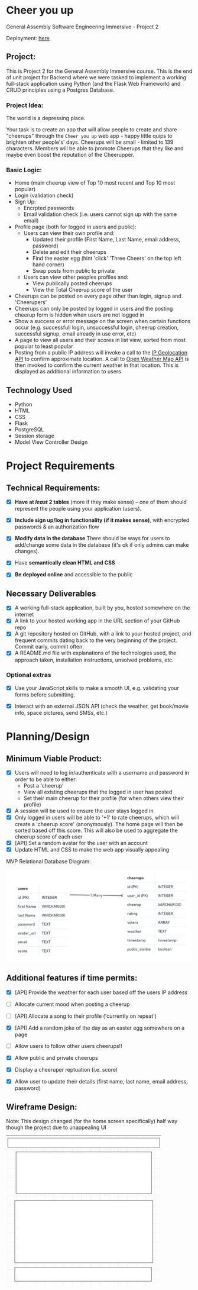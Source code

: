 # Cheer you up

General Assembly Software Engineering Immersive - Project 2

Deployment: [here](https://secret-wildwood-49670.herokuapp.com/)

## Project: 

This is Project 2 for the General Assembly Immersive course. This is the end of unit project for Backend where we were tasked to implement a working full-stack application using Python (and the Flask Web Framework) and CRUD principles using a Postgres Database.

### Project Idea:

The world is a depressing place.

Your task is to create an app that will allow people to create and share "cheerups" through the `Cheer you up` web app - happy little quips to brighten other people's' days. Cheerups will be small - limited to 139 characters. Members will be able to promote Cheerups that they like and maybe even boost the reputation of the Cheerupper.

### Basic Logic:
* Home (main cheerup view of Top 10 most recent and Top 10 most popular)
* Login (validation check)
* Sign Up:
    * Encrpted passwords
    * Email validation check (i.e. users cannot sign up with the same email)
* Profile page (both for logged in users and public):
    * Users can view their own profile and:
        * Updated their profile (First Name, Last Name, email address, password)
        * Delete and edit their cheerups
        * Find the easter egg (hint 'click' 'Three Cheers' on the top left hand corner)
        * Swap posts from public to private
    * Users can view other peoples profiles and:
        * View publically posted cheerups
        * View the Total Cheerup score of the user
* Cheerups can be posted on every page other than login, signup and 'Cheerupers'
* Cheerups can only be posted by logged in users and the posting cheerup form is hidden when users are not logged in
* Show a success or error message on the screen when certain functions occur (e.g. successfull login, unsuccessful login, cheerup creation, successful signup, email already in use error, etc)
* A page to view all users and their scores in list view, sorted from most popular to least popular
* Posting from a public IP address will invoke a call to the [IP Geolocation API](http://ip-api.com/) to confirm approximate location. A call to [Open Weather Map API](https://api.openweathermap.org/data/2.5) is then invoked to confirm the current weather in that location. This is displayed as additional information to users

## Technology Used
* Python
* HTML
* CSS
* Flask
* PostgreSQL
* Session storage
* Model View Controller Design

# Project Requirements
## Technical Requirements:
- [x] **Have at *least* 2 tables** (more if they make sense) – one of them should represent the people using your application (users).
- [x] **Include sign up/log in functionality (if it makes sense)**, with encrypted passwords & an authorization flow
- [x] **Modify data in the database** There should be ways for users to add/change some data in the database (it's ok if only admins can make changes).
- [x] Have **semantically clean HTML and CSS**
- [x] **Be deployed online** and accessible to the public


## Necessary Deliverables
- [x] A working full-stack application, built by you, hosted somewhere on the internet
- [x] A link to your hosted working app in the URL section of your GitHub repo
- [x] A git repository hosted on GitHub, with a link to your hosted project, and frequent commits dating back to the very beginning of the project. Commit early, commit often.
- [x] A README.md file with explanations of the technologies used, the approach taken, installation instructions, unsolved problems, etc.

### Optional extras
- [x] Use your JavaScript skills to make a smooth UI, e.g. validating your forms before submitting.
- [x] Interact with an external JSON API (check the weather, get book/movie info, space pictures, send SMSs, etc.)


# Planning/Design
## Minimum Viable Product:
- [x] Users will need to log in/authenticate with a username and password in order to be able to either:
    * Post a 'cheerup'
    * View all existing cheerups that the logged in user has posted
    * Set their main cheerup for their profile (for when others view their profile)
- [x] A session will be used to ensure the user stays logged in
- [x] Only logged in users will be able to '+1' to rate cheerups, which will create a 'cheerup score' (anonymously). The home page will then be sorted based off this score. This will also be used to aggregate the cheerup score of each user
- [x] [API] Set a random avatar for the user with an account
- [x] Update HTML and CSS to make the web app visually appealing

MVP Relational Database Diagram:

![MVP Relational Diagram](/static/images/readme/actual-erd.png)


## Additional features if time permits:
- [x] [API] Provide the weather for each user based off the users IP address
- [ ] Allocate current mood when posting a cheerup
- [ ] [API] Allocate a song to their profile ('currently on repeat')
- [x] [API] Add a random joke of the day as an easter egg somewhere on a page 
- [ ] Allow users to follow other users cheerups!!
- [x] Allow public and private cheerups
- [x] Display a cheeruper reptuation (i.e. score)
- [x] Allow user to update their details (first name, last name, email address, password)


## Wireframe Design:
Note: This design changed (for the home screen specifically) half way though the project due to unappealing UI

![General Design](/static/images/readme/general-design.png)